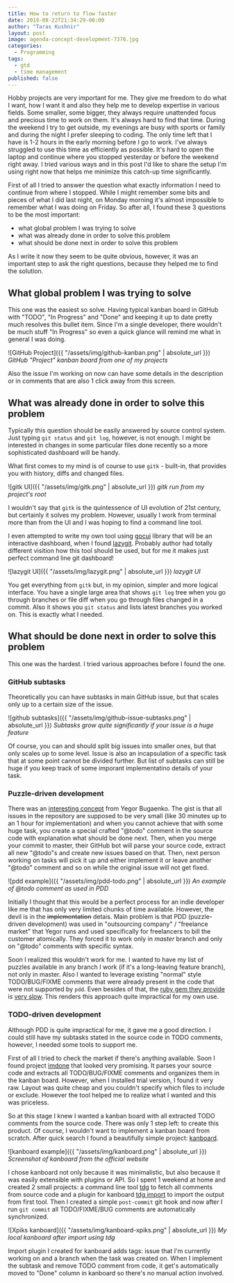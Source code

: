 ```yaml
---
title: How to return to flow faster
date: 2019-08-22T21:34:29-08:00
author: "Taras Kushnir"
layout: post
image: agenda-concept-development-7376.jpg
categories:
  - Programming
tags:
  - gtd
  - time management
published: false
---
```


Hobby projects are very important for me. They give me freedom to do what I want, how I want it and also they help me to develop expertise in various fields. Some smaller, some bigger, they always require unattended focus and precious time to work on them. It's always hard to find that time. During the weekend I try to get outside, my evenings are busy with sports or family and during the night I prefer sleeping to coding. The only time left that I have is 1-2 hours in the early morning before I go to work. I've always struggled to use this time as efficiently as possible. It's hard to open the laptop and continue where you stopped yesterday or before the weekend right away. I tried various ways and in this post I'd like to share the setup I'm using right now that helps me minimize this catch-up time significantly.

<!--more-->

First of all I tried to answer the question what exactly information I need to continue from where I stopped. While I might remember some bits and pieces of what I did last night, on Monday morning it's almost impossible to remember what I was doing on Friday. So after all, I found these 3 questions to be the most important:

- what global problem I was trying to solve
- what was already done in order to solve this problem
- what should be done next in order to solve this problem

As I write it now they seem to be quite obvious, however, it was an important step to ask the right questions, because they helped me to find the solution.

## What global problem I was trying to solve

This one was the easiest so solve. Having typical kanban board in GitHub with "TODO", "In Progress" and "Done" and keeping it up to date pretty much resolves this bullet item. Since I'm a single developer, there wouldn't be much stuff "In Progress" so even a quick glance will remind me what in general I was doing.

![GitHub Project]({{ "/assets/img/github-kanban.png" | absolute_url }})
*GitHub "Project" kanban board from one of my projects*

Also the issue I'm working on now can have some details in the description or in comments that are also 1 click away from this screen.

## What was already done in order to solve this problem

Typically this question should be easily answered by source control system. Just typing `git status` and `git log`, however, is not enough. I might be interested in changes in some particular files done recently so a more sophisticated dashboard will be handy.

What first comes to my mind is of course to use `gitk` - built-in, that provides you with history, diffs and changed files.

![gitk UI]({{ "/assets/img/gitk.png" | absolute_url }})
*gitk run from my project's root*

I wouldn't say that `gitk` is the quintessence of UI evolution of 21st century, but certainly it solves my problem. However, usually I work from terminal more than from the UI and I was hoping to find a command line tool. 

I even attempted to write my own tool using [gocui](https://github.com/jroimartin/gocui) library that will be an interactive dashboard, when I found [lazygit](https://github.com/jesseduffield/lazygit). Probably author had totally different visition how this tool should be used, but for me it makes just perfect command line git dashboard!

![lazygit UI]({{ "/assets/img/lazygit.png" | absolute_url }})
*lazygit UI*

You get everything from `gitk` but, in my opinion, simpler and more logical interface. You have a single large area that shows `git log` tree when you go through branches or file diff when you go through files changed in a commit. Also it shows you `git status` and lists latest branches you worked on. This is exactly what I needed.

## What should be done next in order to solve this problem

This one was the hardest. I tried various approaches before I found the one.

### GitHub subtasks

Theoretically you can have subtasks in main GitHub issue, but that scales only up to a certain size of the issue.

![github subtasks]({{ "/assets/img/github-issue-subtasks.png" | absolute_url }})
*Subtasks grow quite significantly if your issue is a huge feature*

Of course, you can and should split big issues into smaller ones, but that only scales up to some level. Issue is also an incapsulation of a specific task that at some point cannot be divided further. But list of subtasks can still be huge if you keep track of some imporant implementatino details of your task.

### Puzzle-driven development

There was an [interesting concept](https://www.yegor256.com/2010/03/04/pdd.html) from Yegor Bugaenko. The gist is that all issues in the repository are supposed to be very small (like 30 minutes up to an 1 hour for implementation) and when you cannot achieve that with some huge task, you create a special crafted "@todo" comment in the source code with explanation what should be done next. Then, when you merge your commit to master, their GitHub bot will parse your source code, extract all new "@todo"s and create new issues based on that. Then, next person working on tasks will pick it up and either implement it or leave another "@todo" comment and so on while the original issue will not get fixed.

![pdd example]({{ "/assets/img/pdd-todo.png" | absolute_url }})
*An example of @todo comment as used in PDD*

Initially I thought that this would be a perfect process for an indie developer like me that has only very limited chunks of time available. However, the devil is in the ~~implementation~~ detais. Main problem is that PDD (puzzle-driven development) was used in "outsourcing company" / "freelance market" that Yegor runs and used specifically for freelancers to bill the customer atomically. They forced it to work only in _master_ branch and only on "@todo" comments with specific syntax.

Soon I realized this wouldn't work for me. I wanted to have my list of puzzles available in any branch I work (if it's a long-leaving feature branch), not only in master. Also I wanted to leverage existing "normal" style TODO/BUG/FIXME comments that were already present in the code that were not supported by `pdd`. Even besides of that, the [ruby gem they provide](https://github.com/yegor256/pdd/) is [very slow](https://github.com/yegor256/pdd/issues/139). This renders this approach quite impractical for my own use.

### TODO-driven development

Although PDD is quite impractical for me, it gave me a good direction. I could still have my subtasks stated in the source code in TODO comments, however, I needed some tools to support me.

First of all I tried to check the market if there's anything available. Soon I found project [imdone](https://imdone.io/) that looked very promising. It parses your source code and extracts all TODO/BUG/FIXME comments and organizes them in the kanban board. However, when I installed trial version, I found it very raw. Layout was quite cheap and you couldn't specify which files to include or exclude. However the tool helped me to realize what I wanted and this was priceless.

So at this stage I knew I wanted a kanban board with all extracted TODO comments from the source code. There was only 1 step left: to create this product. Of course, I wouldn't want to implement a kanban board from scratch. After quick search I found a beautifully simple project: [kanboard](https://kanboard.org/).

![kanboard example]({{ "/assets/img/kanboard.png" | absolute_url }})
*Screenshot of kanboard from the official website*

I chose kanboard not only because it was minimalistic, but also because it was easily extensible with plugins or API. So I spent 1 weekend at home and created 2 small projects: a command line tool [tdg](https://github.com/ribtoks/tdg) to fetch all comments from source code and a plugin for kanboard [tdg import](https://github.com/ribtoks/kanboard-tdg-import) to import the output from first tool. Then I created a simple `post-commit` git hook and now after I run `git commit` all TODO/FIXME/BUG comments are automatically synchronized.

![Xpiks kanboard]({{ "/assets/img/kanboard-xpiks.png" | absolute_url }})
*My local kanboard after import using tdg*

Import plugin I created for kanboard adds tags: issue that I'm currently working on and a branch when the task was created on. When I implement the subtask and remove TODO comment from code, it get's automatically moved to "Done" column in kanboard so there's no manual action involved.

